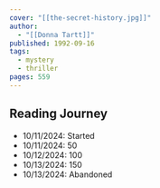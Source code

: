 ```yaml
---
cover: "[[the-secret-history.jpg]]"
author:
  - "[[Donna Tartt]]"
published: 1992-09-16
tags:
  - mystery
  - thriller
pages: 559
---
```


## Reading Journey

- 10/11/2024: Started
- 10/11/2024: 50
- 10/12/2024: 100
- 10/13/2024: 150
- 10/13/2024: Abandoned
